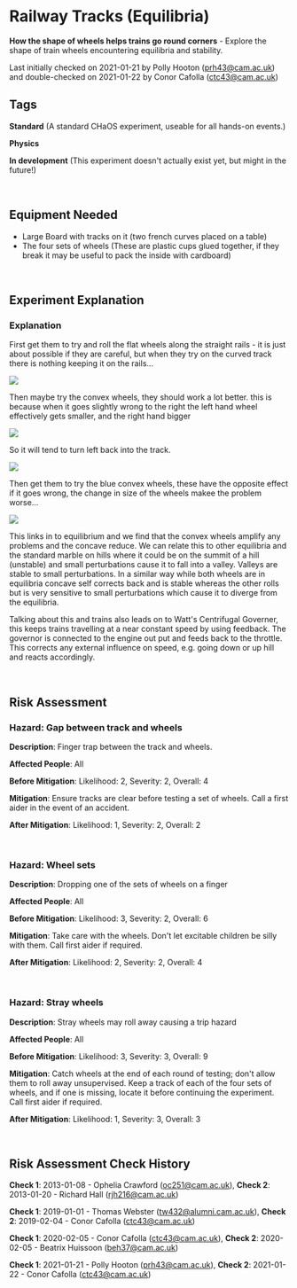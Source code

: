 # Railway Tracks (Equilibria)

**How the shape of wheels helps trains go round corners** - Explore the shape of train wheels encountering equilibria and stability.

Last initially checked on 2021-01-21 by Polly Hooton (prh43@cam.ac.uk) and double-checked on 2021-01-22 by Conor Cafolla (ctc43@cam.ac.uk)

## Tags
<!--- Start Tags (DO NOT REMOVE THIS COMMENT) --->

**Standard** (A standard CHaOS experiment, useable for all hands-on events.)

**Physics**

**In development** (This experiment doesn't actually exist yet, but might in the future!)
<!--- End Tags (DO NOT REMOVE THIS COMMENT) --->

<br/>

## Equipment Needed 
- Large Board with tracks on it (two french curves placed on a table)
- The four sets of wheels (These are plastic cups glued together, if they break it may be useful to pack the inside with cardboard)

<br/>

## Experiment Explanation 

### Explanation


First get them to try and roll the flat wheels along the straight rails - it is just about possible if they are careful, but when they try on the curved track there is nothing keeping it on the rails...


![](/chaos/sites/default/files/tracks1.gif)


Then maybe try the convex wheels, they should work a lot better. this is because when it goes slightly wrong to the right the left hand wheel effectively gets smaller, and the right hand bigger


![](/chaos/sites/default/files/tracks2.gif)


So it will tend to turn left back into the track.


![](/chaos/sites/default/files/tracks3.gif)


Then get them to try the blue convex wheels, these have the opposite effect if it goes wrong, the change in size of the wheels makee the problem worse...


![](/chaos/sites/default/files/tracks4.gif)



This links in to equilibrium and we find that the convex wheels amplify any problems and the concave reduce. We can relate this to other equilibria and the standard marble on hills where it could be on the summit of a hill (unstable) and small perturbations cause it to fall into a valley. Valleys are stable to small perturbations. In a similar way while both wheels are in equilibria concave self corrects back and is stable whereas the other rolls but is very sensitive to small perturbations which cause it to diverge from the equilibria.

Talking about this and trains also leads on to Watt's Centrifugal Governer, this keeps trains travelling at a near constant speed by using feedback. The governor is connected to the engine out put and feeds back to the throttle. This corrects any external influence on speed, e.g. going down or up hill and reacts accordingly. 

<br/>

## Risk Assessment

### **Hazard**: Gap between track and wheels

**Description**: Finger trap between the track and wheels.

**Affected People**: All

**Before Mitigation**: Likelihood: 2, Severity: 2, Overall: 4

**Mitigation**: Ensure tracks are clear before testing a set of wheels.
Call a first aider in the event of an accident.

**After Mitigation**: Likelihood: 1, Severity: 2, Overall: 2

<br/>

### **Hazard**: Wheel sets

**Description**: Dropping one of the sets of wheels on a finger

**Affected People**: All

**Before Mitigation**: Likelihood: 3, Severity: 2, Overall: 6

**Mitigation**: Take care with the wheels. Don't let excitable children be silly with them.
Call first aider if required.

**After Mitigation**: Likelihood: 2, Severity: 2, Overall: 4

<br/>

### **Hazard**: Stray wheels

**Description**: Stray wheels may roll away causing a trip hazard

**Affected People**: All

**Before Mitigation**: Likelihood: 3, Severity: 3, Overall: 9

**Mitigation**: Catch wheels at the end of each round of testing; don't allow them to roll away unsupervised. Keep a track of each of the four sets of wheels, and if one is missing, locate it before continuing the experiment.
Call first aider if required.

**After Mitigation**: Likelihood: 1, Severity: 3, Overall: 3

<br/>

## Risk Assessment Check History 

**Check 1**: 2013-01-08 - Ophelia Crawford (oc251@cam.ac.uk), **Check 2**: 2013-01-20 - Richard Hall (rjh216@cam.ac.uk)

**Check 1**: 2019-01-01 - Thomas Webster (tw432@alumni.cam.ac.uk), **Check 2**: 2019-02-04 - Conor Cafolla (ctc43@cam.ac.uk)

**Check 1**: 2020-02-05 - Conor Cafolla (ctc43@cam.ac.uk), **Check 2**: 2020-02-05 - Beatrix Huissoon (beh37@cam.ac.uk)

**Check 1**: 2021-01-21 - Polly Hooton (prh43@cam.ac.uk), **Check 2**: 2021-01-22 - Conor Cafolla (ctc43@cam.ac.uk)
